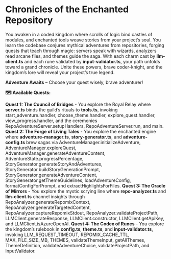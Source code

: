 # Chronicles of the Enchanted Repository

You awaken in a coded kingdom where scrolls of logic bind castles of modules, and enchanted tools weave stories from your project’s soul. You learn the codebase conjures mythical adventures from repositories, forging quests that teach through magic: servers speak with wizards, analyzers read arcane files, and themes guide the saga. With each charm cast by **llm-client.ts** and each rune validated by **input-validator.ts**, your path unfolds toward a grand chronicle. Unite these powers, brave coder-knight, and the kingdom’s lore will reveal your project’s true legend.

**Adventure Awaits** – Choose your quest wisely, brave adventurer!

**🗺️ Available Quests:**

**Quest 1: The Council of Bridges** - You explore the Royal Relay where **server.ts** binds the guild’s rituals to **tools.ts**, invoking start_adventure.handler, choose_theme.handler, explore_quest.handler, view_progress.handler, and the ceremonies RepoAdventureServer.setupHandlers, RepoAdventureServer.run, and main.
**Quest 2: The Forge of Living Tales** - You explore the enchanted engine where **adventure-manager.ts**, **story-generator.ts**, and **adventure-config.ts** brew sagas via AdventureManager.initializeAdventure, AdventureManager.exploreQuest, AdventureManager.generateAdventureContent, AdventureState.progressPercentage, StoryGenerator.generateStoryAndAdventures, StoryGenerator.buildStoryGenerationPrompt, StoryGenerator.generateAdventureContent, StoryGenerator.getThemeGuidelines, loadAdventureConfig, formatConfigForPrompt, and extractHighlightsForFiles.
**Quest 3: The Oracle of Mirrors** - You explore the mystic scrying line where **repo-analyzer.ts** and **llm-client.ts** channel insights through RepoAnalyzer.generateRepomixContext, RepoAnalyzer.generateTargetedContent, RepoAnalyzer.captureRepomixStdout, RepoAnalyzer.validateProjectPath, LLMClient.generateResponse, LLMClient.constructor, LLMClient.getApiKey, and LLMClient.isAzureOpenAI.
**Quest 4: The Codex of Runes** - You explore the kingdom’s rulebook in **config.ts**, **theme.ts**, and **input-validator.ts**, invoking LLM_REQUEST_TIMEOUT, REPOMIX_CACHE_TTL, MAX_FILE_SIZE_MB, THEMES, validateThemeInput, getAllThemes, ThemeDefinition, validateAdventureChoice, validateProjectPath, and InputValidator.
